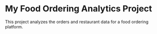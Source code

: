 # My Food Ordering Analytics Project

This project analyzes the orders and restaurant data for a food ordering platform.
